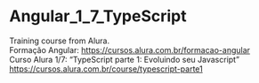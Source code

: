 # Angular_1_7_TypeScript

Training course from Alura.<br>
Formação Angular: https://cursos.alura.com.br/formacao-angular <br>
Curso Alura 1/7: “TypeScript parte 1: Evoluindo seu Javascript” <br>
https://cursos.alura.com.br/course/typescript-parte1 
